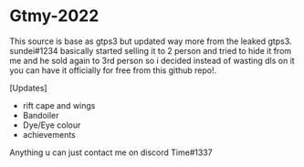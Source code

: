 # Gtmy-2022

This source is base as gtps3 but updated way more from the leaked gtps3. sundei#1234 basically started selling it to 2 person and tried to hide it from me and he sold again to 3rd person so i decided instead of wasting dls on it you can have it officially for free from this github repo!.


[Updates]
- rift cape and wings
- Bandoiler
- Dye/Eye colour
- achievements

Anything u can just contact me on discord Time#1337
